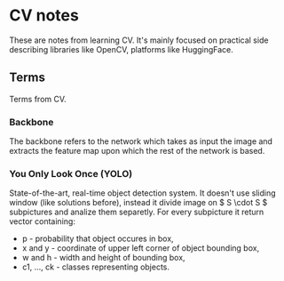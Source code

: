 # CV notes

These are notes from learning CV. It's mainly focused on practical side describing libraries like OpenCV, platforms like HuggingFace.

## Terms

Terms from CV.

### Backbone

The backbone refers to the network which takes as input the image and extracts the feature map upon which the rest of the network is based.

### You Only Look Once (YOLO)

State-of-the-art, real-time object detection system. It doesn't use sliding window (like solutions before), instead it divide image on $ S \cdot S $ subpictures and analize them separetly. For every subpicture it return vector containing:

- p - probability that object occures in box,
- x and y - coordinate of upper left corner of object bounding box,
- w and h - width and height of bounding box,
- c1, ..., ck - classes representing objects.
